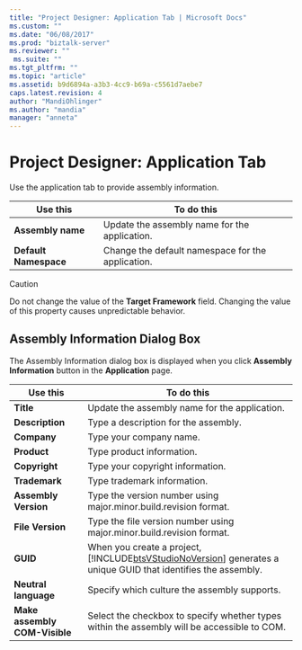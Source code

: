 ```yaml
---
title: "Project Designer: Application Tab | Microsoft Docs"
ms.custom: ""
ms.date: "06/08/2017"
ms.prod: "biztalk-server"
ms.reviewer: ""
 ms.suite: ""
ms.tgt_pltfrm: ""
ms.topic: "article"
ms.assetid: b9d6894a-a3b3-4cc9-b69a-c5561d7aebe7
caps.latest.revision: 4
author: "MandiOhlinger"
ms.author: "mandia"
manager: "anneta"
---
```

# Project Designer: Application Tab
Use the application tab to provide assembly information.  
  
|Use this|To do this|  
|--------------|----------------|  
|**Assembly name**|Update the assembly name for the application.|  
|**Default Namespace**|Change the default namespace for the application.|  
  
> [!CAUTION]
>  Do not change the value of the **Target Framework** field. Changing the value of this property causes unpredictable behavior.  
  
## Assembly Information Dialog Box  
 The Assembly Information dialog box is displayed when you click **Assembly Information** button in the **Application** page.  
  
|Use this|To do this|  
|--------------|----------------|  
|**Title**|Update the assembly name for the application.|  
|**Description**|Type a description for the assembly.|  
|**Company**|Type your company name.|  
|**Product**|Type product information.|  
|**Copyright**|Type your copyright information.|  
|**Trademark**|Type trademark information.|  
|**Assembly Version**|Type the version number using major.minor.build.revision format.|  
|**File Version**|Type the file version number using major.minor.build.revision format.|  
|**GUID**|When you create a project, [!INCLUDE[btsVStudioNoVersion](../includes/btsvstudionoversion-md.md)] generates a unique GUID that identifies the assembly.|  
|**Neutral   language**|Specify which culture the assembly supports.|  
|**Make assembly COM-Visible**|Select the checkbox to specify whether types within the assembly will be accessible to COM.|